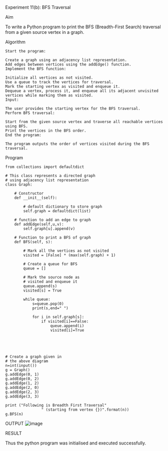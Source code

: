 Experiment 11(b): BFS Traversal

Aim

To write a Python program to print the BFS (Breadth-First Search) traversal from a given source vertex in a graph.

Algorithm
```
Start the program:

Create a graph using an adjacency list representation.
Add edges between vertices using the addEdge() function.
Implement the BFS function:

Initialize all vertices as not visited.
Use a queue to track the vertices for traversal.
Mark the starting vertex as visited and enqueue it.
Dequeue a vertex, process it, and enqueue all its adjacent unvisited vertices while marking them as visited.
Input:

The user provides the starting vertex for the BFS traversal.
Perform BFS traversal:

Start from the given source vertex and traverse all reachable vertices using BFS.
Print the vertices in the BFS order.
End the program:

The program outputs the order of vertices visited during the BFS traversal.
```
Program
```
from collections import defaultdict

# This class represents a directed graph
# using adjacency list representation
class Graph:

	# Constructor
	def __init__(self):

		# default dictionary to store graph
		self.graph = defaultdict(list)

	# function to add an edge to graph
	def addEdge(self,u,v):
		self.graph[u].append(v)

	# Function to print a BFS of graph
	def BFS(self, s):

		# Mark all the vertices as not visited
		visited = [False] * (max(self.graph) + 1)

		# Create a queue for BFS
		queue = []

		# Mark the source node as
		# visited and enqueue it
		queue.append(s)
		visited[s] = True

		while queue:
		    s=queue.pop(0)
		    print(s,end=" ")
		    
		    for i in self.graph[s]:
		        if visited[i]==False:
		            queue.append(i)
		            visited[i]=True
		
		
		
		

# Create a graph given in
# the above diagram
n=int(input())
g = Graph()
g.addEdge(0, 1)
g.addEdge(0, 2)
g.addEdge(1, 2)
g.addEdge(2, 0)
g.addEdge(2, 3)
g.addEdge(3, 3)

print ("Following is Breadth First Traversal"
				" (starting from vertex {})".format(n))
g.BFS(n)
```

OUTPUT
 ![image](https://github.com/user-attachments/assets/3e381c18-737e-4aaa-931a-9840da808a6b)


RESULT

Thus the python program was initialised and executed successfully.
